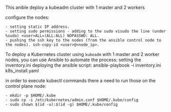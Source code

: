 This anible deploy a kubeadm cluster with 1 master and 2 workers

configure the nodes:

    - setting static IP address.
    - setting sudo permissions - adding to the sudo visudo the line (under %sudo) <user>ALL=(ALL:ALL) NOPASSWD: ALL.
    - pushing the ssh key to the nodes (from the ansible control node to the nodes). ssh-copy-id <user>@<node_ip>.  

To deploy a Kubernetes cluster using `kubeadm` with 1 master and 2 worker nodes, you can use Ansible to automate the process:
    setting the inventory.ini
    deploying the ansible script: ansible-playbook -i inventory.ini k8s_install.yaml

in order to execute kubectl commands there a need to run those on the control plane node:

    - mkdir -p $HOME/.kube
    - sudo cp -i /etc/kubernetes/admin.conf $HOME/.kube/config
    - sudo chown $(id -u):$(id -g) $HOME/.kube/config

